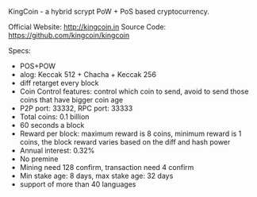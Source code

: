 KingCoin - a hybrid scrypt PoW + PoS based cryptocurrency.

Official Website: http://kingcoin.in
Source Code: https://github.com/kingcoin/kingcoin

Specs:
- POS+POW
- alog: Keccak 512 + Chacha + Keccak 256
- diff retarget every block
- Coin Control features: control which coin to send, avoid to send those coins that have bigger coin age
- P2P port: 33332, RPC port: 33333
- Total coins: 0.1 billion
- 60 seconds a block
- Reward per block: maximum reward is 8 coins, minimum reward is 1 coins, the block reward varies based on the diff and hash power 
- Annual interest: 0.32%
- No premine
- Mining need 128 confirm, transaction need 4 confirm
- Min stake age: 8 days, max stake age: 32 days
- support of more than 40 languages
